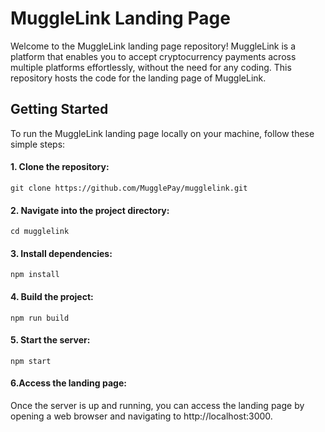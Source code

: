 # MuggleLink Landing Page
Welcome to the MuggleLink landing page repository! MuggleLink is a platform that enables you to accept cryptocurrency payments across multiple platforms effortlessly, without the need for any coding. 
This repository hosts the code for the landing page of MuggleLink.

## Getting Started
To run the MuggleLink landing page locally on your machine, follow these simple steps:
#### 1. Clone the repository:
   ```git clone https://github.com/MugglePay/mugglelink.git```

#### 2. Navigate into the project directory:
   ```cd mugglelink```

#### 3. Install dependencies:
   ```npm install```
   
#### 4. Build the project:
   ```npm run build```
#### 5. Start the server:
   ```npm start```
#### 6.Access the landing page:
Once the server is up and running, you can access the landing page by opening a web browser and navigating to http://localhost:3000.
